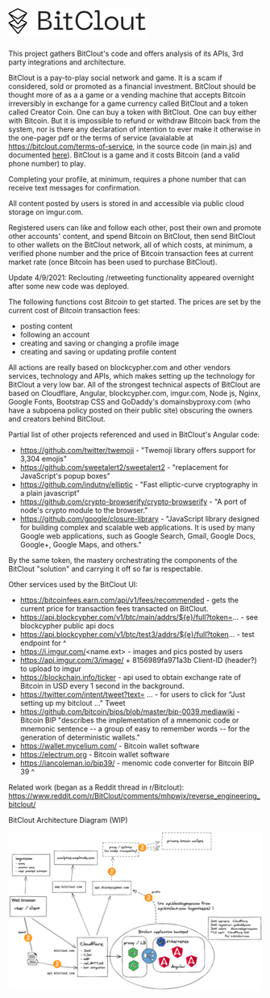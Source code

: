 # ![$BitClout](src/assets/img/camelcase_logo.svg)
This project gathers BitClout's code and offers analysis of its APIs, 3rd party integrations and architecture.

BitClout is a pay-to-play social network and game. It is a scam if considered, sold or promoted as a financial investment.  BitClout should be thought more of as a a game or a vending machine that accepts Bitcoin irreversibly in exchange for a game currency called BitClout and a token called Creator Coin.  One can buy a token with BitClout.  One can buy either with Bitcoin.  But it is impossible to refund or withdraw Bitcoin back from the system, nor is there any declaration of intention to ever make it otherwise in the one-pager pdf or the terms of service (avaialable at https://bitclout.com/terms-of-service, in the source code (in main.js) and documented [here](docs/bitclout-terms-of-service-extract.md)).  BitClout is a game and it costs Bitcoin (and a valid phone number) to play.

Completing your profile, at minimum, requires a phone number that can receive text messages for confirmation.

All content posted by users is stored in and accessible via public cloud storage on imgur.com.

Registered users can like and follow each other, post their own and promote other accounts' content, and spend Bitcoin on BitClout, then send BitClout to other wallets on the BitClout network, all of which costs, at minimum, a verified phone number and the price of Bitcoin transaction fees at current market rate (once Bitcoin has been used to purchase BitClout).  

Update 4/9/2021: Reclouting /retweeting functionality appeared overnight after some new code was deployed.

The following functions cost *Bitcoin* to get started. The prices are set by the current cost of *Bitcoin* transaction fees:
- posting content
- following an account
- creating and saving or changing a profile image
- creating and saving or updating profile content

All actions are really based on blockcypher.com and other vendors services, technology and APIs, which makes setting up the technology for BitClout a very low bar.  All of the strongest technical aspects of BitClout are based on Cloudflare, Angular, blockcypher.com, imgur.com, Node js, Nginx, Google Fonts, Bootstrap CSS and GoDaddy's domainsbyproxy.com (who have a subpoena policy posted on their public site) obscuring the owners and creators behind BitClout.

Partial list of other projects referenced and used in BitClout's Angular code:
- https://github.com/twitter/twemoji - "Twemoji library offers support for 3,304 emojis"
- https://github.com/sweetalert2/sweetalert2 - "replacement for JavaScript's popup boxes"
- https://github.com/indutny/elliptic - "Fast elliptic-curve cryptography in a plain javascript"
- https://github.com/crypto-browserify/crypto-browserify - "A port of node's crypto module to the browser."
- https://github.com/google/closure-library - "JavaScript library designed for building complex and scalable web applications. It is used by many Google web applications, such as Google Search, Gmail, Google Docs, Google+, Google Maps, and others."

By the same token, the mastery orchestrating the components of the BitClout "solution" and carrying it off so far is respectable.

Other services used by the BitClout UI:
- https://bitcoinfees.earn.com/api/v1/fees/recommended - gets the current price for transaction fees transacted on BitClout.
- https://api.blockcypher.com/v1/btc/main/addrs/${e}/full?token=... - see blockcypher public api docs
- https://api.blockcypher.com/v1/btc/test3/addrs/${e}/full?token... - test endpoint for ^
- https://i.imgur.com/<name.ext> - images and pics posted by users
- https://api.imgur.com/3/image/ + 8156989fa971a3b Client-ID (header?) to upload to imgur
- https://blockchain.info/ticker - api used to obtain exchange rate of Bitcoin in USD every 1 second in the background.
- https://twitter.com/intent/tweet?text= ... - for users to click for "Just setting up my bitclout ..." Tweet
- https://github.com/bitcoin/bips/blob/master/bip-0039.mediawiki - Bitcoin BIP "describes the implementation of a mnemonic code or mnemonic sentence -- a group of easy to remember words -- for the generation of deterministic wallets."
- https://wallet.mycelium.com/ - Bitcoin wallet software
- https://electrum.org - Bitcoin wallet software
- https://iancoleman.io/bip39/ - menomic code converter for Bitcoin BIP 39 ^


Related work (began as a Reddit thread in r/Bitclout):
https://www.reddit.com/r/BitClout/comments/mhpwjx/reverse_engineering_bitclout/

BitClout Architecture Diagram (WIP)

![Bitclout Architecture](docs/diagram/bitclout-arch-diagram-2021-04-08.png)

